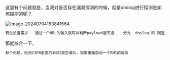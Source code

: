 这里有个问题就是，当我对是否存在漏洞探测的时候，就是dnslog进行探测是如何探测的呢？

![image-20240704153841564](X:\github\cxkjy.github.io\cxkjy.github.io\img\final\image-20240704153841564.png)

```java
首先设置需求   通过一个URL的输入就可以判断payload通不通    分为  dnslog 和 回显 （也就是出网和不出网二种）
```

那就综合一下，

```java
有个问题，检测C3P0里面的JNDI是否成功，需要里面启动一个RMI的服务
```

